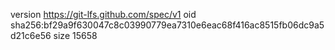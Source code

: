 version https://git-lfs.github.com/spec/v1
oid sha256:bf29a9f630047c8c03990779ea7310e6eac68f416ac8515fb06dc9a5d21c6e56
size 15658
